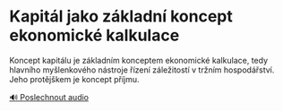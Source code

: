 # Kapitál jako základní koncept ekonomické kalkulace

<speak>
<prosody rate="95%" pitch="+0%">
<emphasis level="strong">Koncept kapitálu je základním konceptem ekonomické kalkulace, tedy hlavního myšlenkového nástroje řízení záležitostí v tržním hospodářství.</emphasis> <emphasis level="moderate">Jeho protějškem je koncept příjmu.</emphasis>
</prosody>
</speak>

[🔊 Poslechnout audio](/data/7-paragraphs/audio/chapter_51/para_002-Koncept-kapitlu-je-zkladnm-konceptem-ekonomick.mp3) 